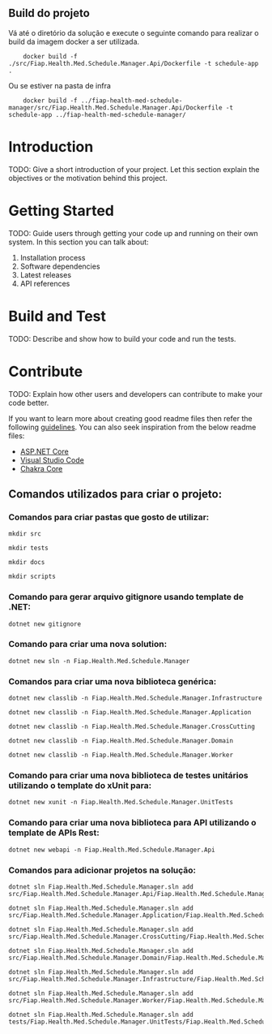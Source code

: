 
## Build do projeto
Vá até o diretório da solução e execute o seguinte comando para realizar o build da imagem docker a ser utilizada.

``` shell
    docker build -f ./src/Fiap.Health.Med.Schedule.Manager.Api/Dockerfile -t schedule-app .
```

Ou se estiver na pasta de infra

``` shell
    docker build -f ../fiap-health-med-schedule-manager/src/Fiap.Health.Med.Schedule.Manager.Api/Dockerfile -t schedule-app ../fiap-health-med-schedule-manager/
```


# Introduction 
TODO: Give a short introduction of your project. Let this section explain the objectives or the motivation behind this project. 

# Getting Started
TODO: Guide users through getting your code up and running on their own system. In this section you can talk about:
1.	Installation process
2.	Software dependencies
3.	Latest releases
4.	API references

# Build and Test
TODO: Describe and show how to build your code and run the tests. 

# Contribute
TODO: Explain how other users and developers can contribute to make your code better. 

If you want to learn more about creating good readme files then refer the following [guidelines](https://docs.microsoft.com/en-us/azure/devops/repos/git/create-a-readme?view=azure-devops). You can also seek inspiration from the below readme files:
- [ASP.NET Core](https://github.com/aspnet/Home)
- [Visual Studio Code](https://github.com/Microsoft/vscode)
- [Chakra Core](https://github.com/Microsoft/ChakraCore)

## Comandos utilizados para criar o projeto:
### Comandos para criar pastas que gosto de utilizar:
```shell
mkdir src
```
```shell
mkdir tests
```
```shell
mkdir docs
```
```shell
mkdir scripts
```

### Comando para gerar arquivo gitignore usando template de .NET:
```shell
dotnet new gitignore
```

### Comando para criar uma nova solution:
```shell
dotnet new sln -n Fiap.Health.Med.Schedule.Manager
```

### Comandos para criar uma nova biblioteca genérica:
```shell
dotnet new classlib -n Fiap.Health.Med.Schedule.Manager.Infrastructure
```
```shell
dotnet new classlib -n Fiap.Health.Med.Schedule.Manager.Application
```
```shell
dotnet new classlib -n Fiap.Health.Med.Schedule.Manager.CrossCutting
```
```shell
dotnet new classlib -n Fiap.Health.Med.Schedule.Manager.Domain
```
```shell
dotnet new classlib -n Fiap.Health.Med.Schedule.Manager.Worker
```

### Comando para criar uma nova biblioteca de testes unitários utilizando o template do xUnit para:
```shell
dotnet new xunit -n Fiap.Health.Med.Schedule.Manager.UnitTests
```

### Comando para criar uma nova biblioteca para API utilizando o template de APIs Rest:
```shell
dotnet new webapi -n Fiap.Health.Med.Schedule.Manager.Api
```

### Comandos para adicionar projetos na solução:
```shell
dotnet sln Fiap.Health.Med.Schedule.Manager.sln add src/Fiap.Health.Med.Schedule.Manager.Api/Fiap.Health.Med.Schedule.Manager.Api.csproj
```
```shell
dotnet sln Fiap.Health.Med.Schedule.Manager.sln add src/Fiap.Health.Med.Schedule.Manager.Application/Fiap.Health.Med.Schedule.Manager.Application.csproj
```
```shell
dotnet sln Fiap.Health.Med.Schedule.Manager.sln add src/Fiap.Health.Med.Schedule.Manager.CrossCutting/Fiap.Health.Med.Schedule.Manager.CrossCutting.csproj
```
```shell
dotnet sln Fiap.Health.Med.Schedule.Manager.sln add src/Fiap.Health.Med.Schedule.Manager.Domain/Fiap.Health.Med.Schedule.Manager.Domain.csproj
```
```shell
dotnet sln Fiap.Health.Med.Schedule.Manager.sln add src/Fiap.Health.Med.Schedule.Manager.Infrastructure/Fiap.Health.Med.Schedule.Manager.Infrastructure.csproj
```
```shell
dotnet sln Fiap.Health.Med.Schedule.Manager.sln add src/Fiap.Health.Med.Schedule.Manager.Worker/Fiap.Health.Med.Schedule.Manager.Worker.csproj
```
```shell
dotnet sln Fiap.Health.Med.Schedule.Manager.sln add tests/Fiap.Health.Med.Schedule.Manager.UnitTests/Fiap.Health.Med.Schedule.Manager.UnitTests.csproj
```